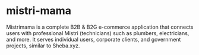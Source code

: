 # mistri-mama
Mistrimama is a complete B2B &amp; B2G e-commerce application that connects users with professional Mistri (technicians) such as plumbers, electricians, and more. It serves individual users, corporate clients, and government projects, similar to Sheba.xyz.
